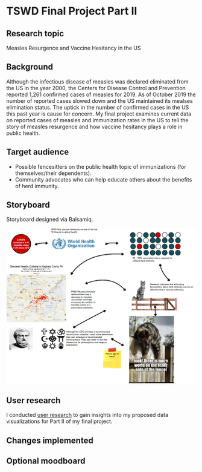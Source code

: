 # TSWD Final Project Part II

## Research topic

Measles Resurgence and Vaccine Hesitancy in the US

## Background

Although the infectious disease of measles was declared eliminated from the US in the year 2000, the Centers for Disease Control and Prevention reported 1,261 confirmed cases of measles for 2019. As of October 2019 the number of reported cases slowed down and the US maintained its mealses elimination status. The uptick in the number of confirmed cases in the US this past year is cause for concern. My final project examines current data on reported cases of measles and immunization rates in the US to tell the story of measles resurgence and how vaccine hesitancy plays a role in public health.

## Target audience

 * Possible fencesitters on the public health topic of immunizations (for themselves/their dependents).
 * Community advocates who can help educate others about the benefits of herd immunity.

## Storyboard

Storyboard designed via Balsamiq.

![vaccine hesitancy balsamiq mockup](measles_vaccine_hesitancy.png)

## User research

I conducted [user research](interviews/TSWD_user_research_interviews.md) to gain insights into my proposed data visualizations for Part II of my final project.

## Changes implemented

## Optional moodboard
